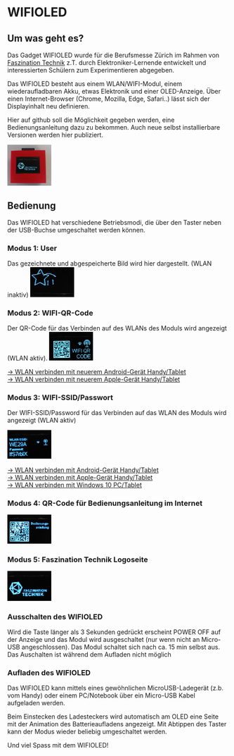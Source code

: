 <h1>WIFIOLED</h1>

<h2>Um was geht es?</h2>

Das Gadget WIFIOLED wurde für die Berufsmesse Zürich im Rahmen von <a href="https://www.faszination-technik.ch">Faszination Technik</a> z.T. durch Elektroniker-Lernende entwickelt und interessierten Schülern zum Experimentieren abgegeben. 

Das WIFIOLED besteht aus einem WLAN/WIFI-Modul, einem wiederaufladbaren Akku, etwas Elektronik und einer OLED-Anzeige.
Über einen Internet-Browser (Chrome, Mozilla, Edge, Safari..) lässt sich der Displayinhalt neu definieren.


Hier auf github soll die Möglichkeit gegeben werden, eine Bedienungsanleitung dazu zu bekommen. 
Auch neue selbst installierbare Versionen werden hier publiziert.  

<img src="imgs/wifioled.png" width="100" />

<hl>

<h2>Bedienung</h2>

Das WIFIOLED hat verschiedene Betriebsmodi, die über den Taster neben der USB-Buchse umgeschaltet werden können. 

<h3>Modus 1: User</h3>
Das gezeichnete und abgespeicherte Bild wird hier dargestellt. (WLAN inaktiv)

<img src="imgs/user.png" width="100" />

<h3>Modus 2: WIFI-QR-Code</h3> 
Der QR-Code für das Verbinden auf des WLANs des Moduls wird angezeigt (WLAN aktiv).

<img src="imgs/wifiqr.png" width="100" />

<a href="README-ANDROID-QR.md">-> WLAN verbinden mit neuerem Android-Gerät Handy/Tablet</a><br>
<a href="README-IPHONE-QR.md">-> WLAN verbinden mit neuerem Apple-Gerät Handy/Tablet</a><br>

<h3>Modus 3: WIFI-SSID/Passwort</h3> 

Der WIFI-SSID/Password für das Verbinden auf das WLAN des Moduls wird angezeigt (WLAN aktiv)

<img src="imgs/wifissid.png" width="100" />

<a href="README-ANDROID.md">-> WLAN verbinden mit Android-Gerät Handy/Tablet</a><br>
<a href="README-IPHONE.md">-> WLAN verbinden mit Apple-Gerät Handy/Tablet</a><br>
<a href="README-PC.md">-> WLAN verbinden mit Windows 10 PC/Tablet</a><br>

<h3>Modus 4: QR-Code für Bedienungsanleitung im Internet</h3>

<img src="imgs/usermanual.png" width="100" />

<h3>Modus 5: Faszination Technik Logoseite</h3>

<img src="imgs/fasztech.png" width="100" />

<h3>Ausschalten des WIFIOLED</h3>

Wird die Taste länger als 3 Sekunden gedrückt erscheint POWER OFF auf der Anzeige und das Modul wird ausgeschaltet (nur wenn nicht an Micro-USB angeschlossen). Das Modul schaltet sich nach ca. 15 min selbst aus. Das Auschalten ist während dem Aufladen nicht möglich 

<h3>Aufladen des WIFIOLED</h3>

Das WIFIOLED kann mittels eines gewöhnlichen MicroUSB-Ladegerät (z.b. vom Handy) oder einem PC/Notebook über ein Micro-USB Kabel aufgeladen werden.

Beim Einstecken des Ladesteckers wird automatisch am OLED eine Seite mit der Animation des Batterieaufladens angezeigt. Mit Abtippen des Taster kann der Modus wieder beliebig umgeschaltet werden.


Und viel Spass mit dem WIFIOLED!